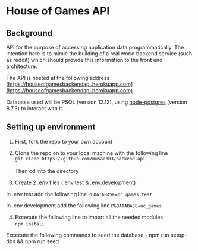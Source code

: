 # House of Games API

## Background

API for the purpose of accessing application data programmatically. The intention here is to mimic the building of a real world backend service (such as reddit) which should provide this information to the front end architecture.

The API is hosted at the following address [https://houseofgamesbackendapi.herokuapp.com](https://houseofgamesbackendapi.herokuapp.com)

Database used will be PSQL (version 12.12), using [node-postgres](https://node-postgres.com/) (version 8.7.3) to interact with it.

## Setting up environment

1) First, fork the repo to your own account
2) Clone the repo on to your local machine with the following line </br>
  ``
  git clone https://github.com/musaab03/backend-api
  ``
  </br></br>Then cd into the directory

3) Create 2 .env files (.env.test & .env.development)

  In .env.test add the following line ``PGDATABASE=nc_games_test``

  In .env.development add the following line  ``PGDATABASE=nc_games``

4) Excecute the following line to import all the needed modules </br>
   ``
   npm install
   ``


Excecute the following commands to seed the database - npm run setup-dbs && npm run seed
